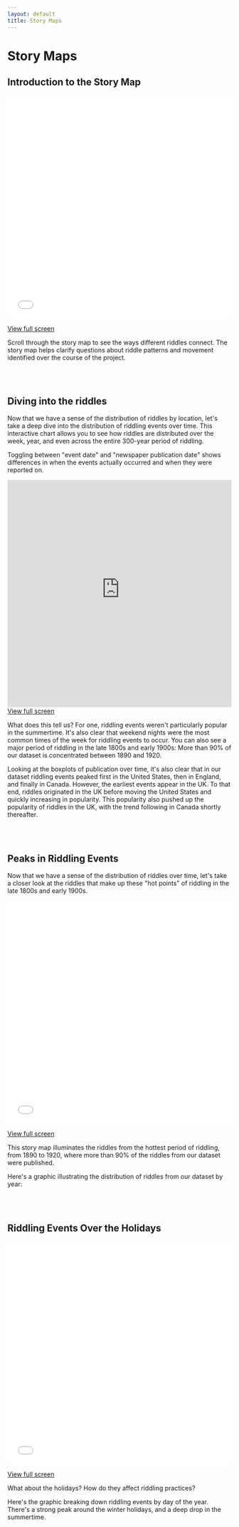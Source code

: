 ```yaml
---
layout: default
title: Story Maps
---
```

# Story Maps

<h2>Introduction to the Story Map</h2>
<iframe src="visualizations/introduction"
        width="100%" height="500px" frameBorder="0">
</iframe>
<p><a href="visualizations/introduction" target="_blank">View full screen</a></p>


<p>Scroll through the story map to see the ways different riddles connect. The story map helps clarify questions about riddle patterns and movement identified over the course of the project.</p><br><br>


<h2>Diving into the riddles</h2>
<p>Now that we have a sense of the distribution of riddles by location, let's take a deep dive into the distribution of riddling events over time. This interactive chart allows you to see how riddles are distributed over the week, year, and even across the entire 300-year period of riddling.</p>
<p>Toggling between "event date" and "newspaper publication date" shows differences in when the events actually occurred and when they were reported on.</p>
<iframe src="https://immense-hollows-50938.herokuapp.com/"
        width="100%" height="510px" frameBorder="0">
</iframe>
<a href="https://immense-hollows-50938.herokuapp.com/" target="_blank">View full screen</a>
<p>What does this tell us? For one, riddling events weren't particularly popular in the summertime. It's also clear that weekend nights were the most common times of the week for riddling events to occur. You can also see a major period of riddling in the late 1800s and early 1900s: More than 90% of our dataset is concentrated between 1890 and 1920.</p>

<p>Looking at the boxplots of publication over time, it's also clear that in our dataset riddling events peaked first in the United States, then in England, and finally in Canada. However, the earliest events appear in the UK. To that end, riddles originated in the UK before moving the United States and quickly increasing in popularity. This popularity also pushed up the popularity of riddles in the UK, with the trend following in Canada shortly thereafter.</p><br><br>


<h2>Peaks in Riddling Events</h2>
<p>Now that we have a sense of the distribution of riddles over time, let's take a closer look at the riddles that make up these "hot points" of riddling in the late 1800s and early 1900s.</p>
<iframe src="visualizations/riddle-distributions"
        width="100%" height="500px" frameBorder="0">
</iframe>
<p><a href="visualizations/riddle-distributions" target="_blank">View full screen</a></p>

<p>This story map illuminates the riddles from the hottest period of riddling, from 1890 to 1920, where more than 90% of the riddles from our dataset were published.</p>
<p>Here's a graphic illustrating the distribution of riddles from our dataset by year:</p>
<br><br>


<h2>Riddling Events Over the Holidays</h2>
<iframe src="visualizations/holiday-riddles"
        width="100%" height="500px" frameBorder="0">
</iframe>
<p><a href="visualizations/holiday-riddles" target="_blank">View full screen</a></p>

<p>What about the holidays? How do they affect riddling practices?</p>
<p>Here's the graphic breaking down riddling events by day of the year. There's a strong peak around the winter holidays, and a deep drop in the summertime.
<br><br>
<br><br>